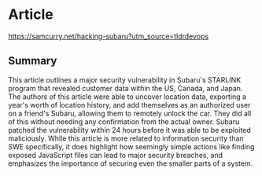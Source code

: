 # Article
https://samcurry.net/hacking-subaru?utm_source=tldrdevops
## Summary
This article outlines a major security vulnerability in Subaru's STARLINK program that revealed customer data within the US, Canada, and Japan. The authors of this article were able to uncover location data, exporting a year's worth of location history, and add themselves as an authorized user on a friend's Subaru, allowing them to remotely unlock the car. They did all of this without needing any confirmation from the actual owner. Subaru patched the vulnerability within 24 hours before it was able to be exploited maliciously. 
While this article is more related to information security than SWE specifically, it does highlight how seemingly simple actions like finding exposed JavaScript files can lead to major security breaches, and emphasizes the importance of securing even the smaller parts of a system.   
